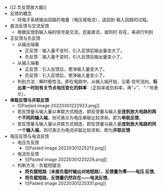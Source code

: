 - [[2.负反馈放大器]]
- 反馈的概念
	- 将电子系统输出回路的电量（电压或电流），送回到 输入回路的过程。
- 直流反馈与交流反馈
	- 根据反馈到输入端的信号是交流，还是直流，或同时 存在，来进行判别
- 正反馈与负反馈
	- 从输出端看
		- 正反馈：输入量不变时，引入反馈后输出量变大了。 
		- 负反馈：输入量不变时，引入反馈后输出量变小了。
	- 从输入端看
		- 正反馈：引入反馈后，使净输入量变大了。 
		- 负反馈：引入反馈后，使净输入量变小了。
	- 判别方法：瞬时极性法。即在电路中，从输入端开始，沿着 信号流向，**标出某一时刻有关节点电压变化的斜率** （正斜率或负斜率，用“+”、 “-”号表示）。
- **串联反馈与并联反馈**
	- ![[Pasted image 20220301222923.png]]
	- 若反馈量与输入量以串联方式相连，即反馈量与输入量**连到放大电路的两个不同的输入端**，则可表示为电压串联比较求和，即为**串联反馈**。
	- 若反馈量与输入量以并联方式相连，即反馈量与输入量**连到放大电路的同一个输入端**，则可表示为电流并联比较求和，即为**并联反馈**
- 电压反馈与电流反馈
	- 电压负反馈
		- ![[Pasted image 20220301225213.png]]
	- 电流负反馈
		- ![[Pasted image 20220301225226.png]]
	- 判断方法：负载短接法
		- **将负载短路（未接负载时输出对地短路），反馈量为零——电压 反馈**。
		- **将负载短路，反馈量仍然存在——电流反馈**。
		- ![[Pasted image 20220301225331.png]]